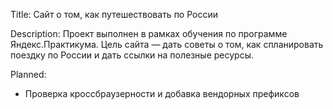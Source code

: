 Title:
Сайт о том, как путешествовать по России

Description:
Проект выполнен в рамках обучения по программе Яндекс.Практикума.
Цель сайта — дать советы о том, как спланировать поездку по России и дать ссылки на полезные ресурсы.

Planned:
- Проверка кроссбраузерности и добавка вендорных префиксов